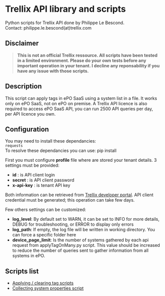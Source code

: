 # Trellix API library and scripts

Python scripts for Trellix API done by Philippe Le Bescond.  
Contact: philippe.le.bescond(at)trellix.com

## Disclaimer

>**This is not an official Trellix ressource. All scripts have been tested in a limited environment. Please do your own tests before any important operation in your tenant. I decline any reponsability if you have any issue with those scripts.**

## Description

This script can apply tags in ePO SaaS using a system list in a file. It works only on ePO SaaS, not on ePO on premise. A Trellix API licence is also required to access ePO SaaS API, you can run 2500 API queries per day, per API licence you own.

## Configuration

You may need to install these dependancies:  
```requests```  
To resolve these dependancies you can use: pip install *<package>*

First you must configure **profile** file where are stored your tenant details. 3 settings must be provided:
* **id** : is API client login
* **secret** : is API client password
* **x-api-key** : is tenant API key

Both information can be retrieved from [Trellix developer portal](https://developer.manage.trellix.com/mvision/selfservice/access_manag).
API client credential must be generated; this operation can take few days.

Few others settings can be customized:
* **log_level**: By default set to WARN, it can be set to INFO for more details, DEBUG for troubleshooting, or ERROR to display only errors
* **log_path**: If empty, the log file will be written in working directory. You can force a specific folder here
* **device_page_limit**: Is the number of systems gathered by each api request from applyTagOnMany.py script. This value should be increased to reduce the number of queries sent to gather information from all systems in ePO.

## Scripts list

* [Applying / clearing tag scripts](applyTag)
* [Collecting system properties script](systemProperties)
